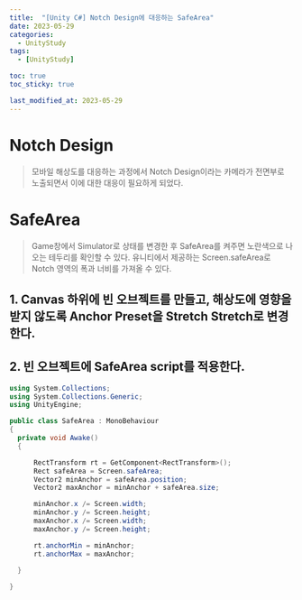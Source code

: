 ```yaml
---
title:  "[Unity C#] Notch Design에 대응하는 SafeArea" 
date: 2023-05-29
categories:
  - UnityStudy
tags:
  - [UnityStudy]

toc: true
toc_sticky: true

last_modified_at: 2023-05-29
---
```


# Notch Design
>모바일 해상도를 대응하는 과정에서 Notch Design이라는 카메라가 전면부로 노출되면서 이에 대한 대응이 필요하게 되었다.

# SafeArea
>Game창에서 Simulator로 상태를 변경한 후 SafeArea를 켜주면 노란색으로 나오는 테두리를 확인할 수 있다.
>유니티에서 제공하는 Screen.safeArea로 Notch 영역의 폭과 너비를 가져올 수 있다.

## 1. Canvas 하위에 빈 오브젝트를 만들고, 해상도에 영향을 받지 않도록 Anchor Preset을 Stretch Stretch로 변경한다.
## 2. 빈 오브젝트에 SafeArea script를 적용한다.

  ```c#
using System.Collections;
using System.Collections.Generic;
using UnityEngine;

public class SafeArea : MonoBehaviour 
{
    private void Awake() 
    {

        RectTransform rt = GetComponent<RectTransform>();
        Rect safeArea = Screen.safeArea;
        Vector2 minAnchor = safeArea.position;
        Vector2 maxAnchor = minAnchor + safeArea.size;

        minAnchor.x /= Screen.width;
        minAnchor.y /= Screen.height;
        maxAnchor.x /= Screen.width;
        maxAnchor.y /= Screen.height;

        rt.anchorMin = minAnchor;
        rt.anchorMax = maxAnchor;

    }
    
}
  ``` 
